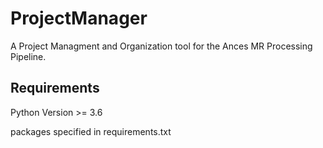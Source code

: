 # ProjectManager
A Project Managment and Organization tool for the Ances MR Processing Pipeline.


## Requirements
Python Version >= 3.6

packages specified in requirements.txt
